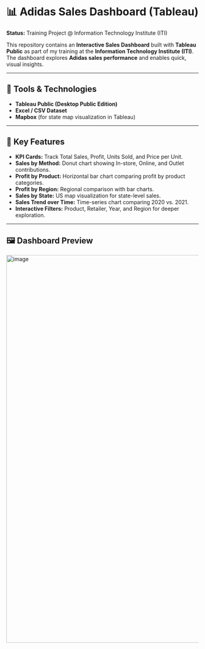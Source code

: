 # 📊 Adidas Sales Dashboard (Tableau)

**Status:** Training Project @ Information Technology Institute (ITI)  

This repository contains an **Interactive Sales Dashboard** built with **Tableau Public** as part of my training at the **Information Technology Institute (ITI)**.  
The dashboard explores **Adidas sales performance** and enables quick, visual insights.

---

## 🔧 Tools & Technologies
- **Tableau Public (Desktop Public Edition)**
- **Excel / CSV Dataset**
- **Mapbox** (for state map visualization in Tableau)

---

## 🚀 Key Features
- **KPI Cards:** Track Total Sales, Profit, Units Sold, and Price per Unit.  
- **Sales by Method:** Donut chart showing In-store, Online, and Outlet contributions.  
- **Profit by Product:** Horizontal bar chart comparing profit by product categories.  
- **Profit by Region:** Regional comparison with bar charts.  
- **Sales by State:** US map visualization for state-level sales.  
- **Sales Trend over Time:** Time-series chart comparing 2020 vs. 2021.  
- **Interactive Filters:** Product, Retailer, Year, and Region for deeper exploration.  

---

## 🖼️ Dashboard Preview
<img width="1919" height="1015" alt="image" src="https://github.com/user-attachments/assets/85dcac64-65e8-445a-9486-4fdfc55a87b2" />
